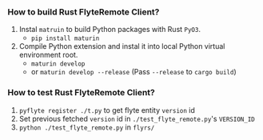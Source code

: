 ### How to build Rust FlyteRemote Client?
1. Instal `matruin` to build Python packages with Rust `PyO3`.
    - `pip install maturin`
2. Compile Python extension and instal it into local Python virtual environment root.
    - `maturin develop`
    - or `maturin develop --release` (Pass `--release` to `cargo build`)

### How to test Rust FlyteRemote Client?
1. `pyflyte register ./t.py` to get flyte entity `version` id
2. Set previous fetched `version` id in `./test_flyte_remote.py`'s `VERSION_ID`
2. `python ./test_flyte_remote.py` in `flyrs/`